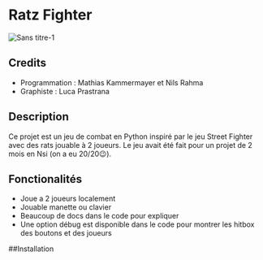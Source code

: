 # Ratz Fighter

![Sans titre-1](https://github.com/Fallhicory/Ratz-Fighter/assets/84321793/49b33dbe-7d17-4d51-9658-d973353eab9e)

## Credits
* Programmation : Mathias Kammermayer et Nils Rahma
* Graphiste : Luca Prastrana


## Description
Ce projet est un jeu de combat en Python inspiré par le jeu Street Fighter avec des rats jouable à 2 joueurs. Le jeu avait été fait pour un projet de 2 mois en Nsi (on a eu 20/20:wink:).

## Fonctionalités

- Joue a 2 joueurs localement
- Jouable manette ou clavier
- Beaucoup de docs dans le code pour expliquer
- Une option débug est disponible dans le code pour montrer les hitbox des boutons et des joueurs

##Installation



